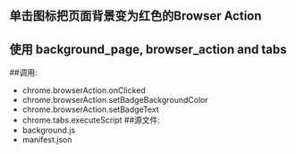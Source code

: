 ﻿单击图标把页面背景变为红色的Browser Action
-----------------
使用 background_page, browser_action and tabs
-----------------
##调用:
 - chrome.browserAction.onClicked
 - chrome.browserAction.setBadgeBackgroundColor
 - chrome.browserAction.setBadgeText
 - chrome.tabs.executeScript
##源文件:
 - background.js
 - manifest.json